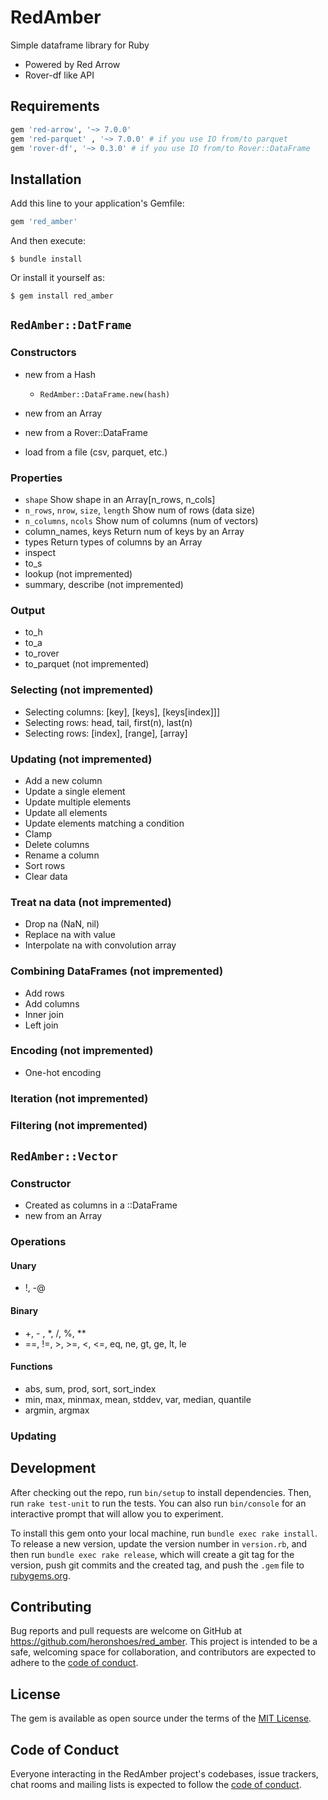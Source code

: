 # RedAmber

Simple dataframe library for Ruby

- Powered by Red Arrow
- Rover-df like API

## Requirements

```ruby
gem 'red-arrow', '~> 7.0.0'
gem 'red-parquet' , '~> 7.0.0' # if you use IO from/to parquet
gem 'rover-df', '~> 0.3.0' # if you use IO from/to Rover::DataFrame
```

## Installation

Add this line to your application's Gemfile:

```ruby
gem 'red_amber'
```

And then execute:

    $ bundle install

Or install it yourself as:

    $ gem install red_amber

## `RedAmber::DatFrame`

### Constructors
- new from a Hash
  - `RedAmber::DataFrame.new(hash)`

- new from an Array
- new from a Rover::DataFrame
- load from a file (csv, parquet, etc.)

### Properties
- `shape`
  Show shape in an Array[n_rows, n_cols]
- `n_rows`, `nrow`, `size`, `length`
  Show num of rows (data size)
- `n_columns`, `ncols`
  Show num of columns (num of vectors)
- column_names, keys
  Return num of keys by an Array
- types
  Return types of columns by an Array
- inspect
- to_s
- lookup (not impremented)
- summary, describe (not impremented)

### Output
- to_h
- to_a
- to_rover
- to_parquet (not impremented)

### Selecting (not impremented)
- Selecting columns: [key], [keys], [keys[index]]]
- Selecting rows: head, tail, first(n), last(n)
- Selecting rows: [index], [range], [array]

### Updating (not impremented)
- Add a new column
- Update a single element
- Update multiple elements
- Update all elements
- Update elements matching a condition
- Clamp
- Delete columns
- Rename a column
- Sort rows
- Clear data

### Treat na data (not impremented)
- Drop na (NaN, nil)
- Replace na with value
- Interpolate na with convolution array

### Combining DataFrames (not impremented)
- Add rows
- Add columns
- Inner join
- Left join

### Encoding (not impremented)
- One-hot encoding

### Iteration (not impremented)

### Filtering (not impremented)


## `RedAmber::Vector`
### Constructor
- Created as columns in a ::DataFrame
- new from an Array

### Operations
#### Unary
- !, -@

#### Binary
- +, - , *, /, %, **
- ==, !=, >, >=, <, <=, eq, ne, gt, ge, lt, le

#### Functions
- abs, sum, prod, sort, sort_index
- min, max, minmax, mean, stddev, var, median, quantile
- argmin, argmax

### Updating


## Development

After checking out the repo, run `bin/setup` to install dependencies. Then, run `rake test-unit` to run the tests. You can also run `bin/console` for an interactive prompt that will allow you to experiment.

To install this gem onto your local machine, run `bundle exec rake install`. To release a new version, update the version number in `version.rb`, and then run `bundle exec rake release`, which will create a git tag for the version, push git commits and the created tag, and push the `.gem` file to [rubygems.org](https://rubygems.org).

## Contributing

Bug reports and pull requests are welcome on GitHub at https://github.com/heronshoes/red_amber. This project is intended to be a safe, welcoming space for collaboration, and contributors are expected to adhere to the [code of conduct](https://github.com/heronshoes/red_amber/blob/master/CODE_OF_CONDUCT.md).

## License

The gem is available as open source under the terms of the [MIT License](https://opensource.org/licenses/MIT).

## Code of Conduct

Everyone interacting in the RedAmber project's codebases, issue trackers, chat rooms and mailing lists is expected to follow the [code of conduct](https://github.com/heronshoes/red_amber/blob/master/CODE_OF_CONDUCT.md).
